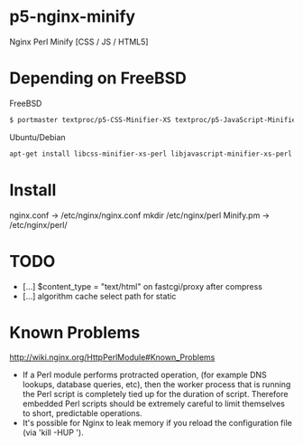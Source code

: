 p5-nginx-minify
===============

Nginx Perl Minify [CSS / JS / HTML5]

Depending on FreeBSD
===============
FreeBSD
```bash
$ portmaster textproc/p5-CSS-Minifier-XS textproc/p5-JavaScript-Minifier-XS textproc/p5-HTML-Packer
```
Ubuntu/Debian
```bash
apt-get install libcss-minifier-xs-perl libjavascript-minifier-xs-perl libhtml-packer-perl
```

Install
===============
nginx.conf -> /etc/nginx/nginx.conf
mkdir /etc/nginx/perl
Minify.pm -> /etc/nginx/perl/

TODO
===============
* […] $content_type = "text/html" on fastcgi/proxy after compress
* […] algorithm cache select path for static

Known Problems
===============
http://wiki.nginx.org/HttpPerlModule#Known_Problems
* If a Perl module performs protracted operation, (for example DNS lookups, database queries, etc), then the worker process that is running the Perl script is completely tied up for the duration of script. Therefore embedded Perl scripts should be extremely careful to limit themselves to short, predictable operations.
* It's possible for Nginx to leak memory if you reload the configuration file (via 'kill -HUP <pid>').
